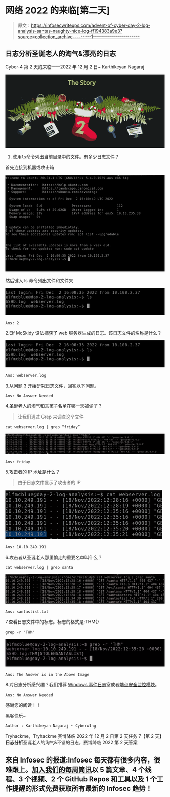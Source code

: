 # 网络 2022 的来临[第二天]

> 原文：<https://infosecwriteups.com/advent-of-cyber-day-2-log-analysis-santas-naughty-nice-log-ff194383a9e3?source=collection_archive---------1----------------------->

## **日志分析**圣诞老人的淘气&漂亮的日志

Cyber-4 第 2 天的来临——2022 年 12 月 2 日~ Karthikeyan Nagaraj

![](img/dbde1f0dcee84248766452ff4dfb7e7f.png)

1.  使用`ls`命令列出当前目录中的文件。有多少日志文件？

首先连接到机器或攻击箱

![](img/1c52259dec99ac25aba9ecda3e0175e1.png)

然后键入 ls 命令列出文件和文件夹

![](img/712aa6d5cd6d74e6e2d442c6e80939e1.png)

```
Ans: 2
```

2.Elf McSkidy 设法捕获了 web 服务器生成的日志。该日志文件的名称是什么？

![](img/712aa6d5cd6d74e6e2d442c6e80939e1.png)

```
Ans: webserver.log
```

3.从问题 3 开始研究日志文件，回答以下问题。

```
Ans: No Answer Needed
```

4.圣诞老人的淘气和乖孩子名单在哪一天被偷了？

> 让我们通过 Grep 来调查这个文件

```
cat webserver.log | grep “friday”
```

![](img/b709fb601b46bfb442735433a0b15baf.png)

```
Ans: friday
```

5.攻击者的 IP 地址是什么？

> 由于日志文件显示了攻击者的 IP

![](img/daca9ec5d72c0d86ec7a09014e589621.png)

```
Ans: 10.10.249.191
```

6.攻击者从圣诞老人那里偷走的重要名单叫什么？

```
cat webserver.log | grep santa
```

![](img/0862c4482b9827362e86155b14dbc291.png)

```
Ans: santaslist.txt
```

7.查看日志文件中的标志。标志的格式是:THM{}

```
grep -r "THM"
```

![](img/0e2321f5e06997d766422ef11335ffd0.png)

```
Ans: The Answer is in the Above Image
```

8.对日志分析感兴趣？我们推荐 [Windows 事件日志](https://tryhackme.com/room/windowseventlogs)室或者[端点安全监控模块](https://tryhackme.com/module/endpoint-security-monitoring)。

```
Ans: No Answer Needed
```

感谢您的阅读！！

黑客快乐~

```
Author : Karthikeyan Nagaraj ~ Cyberw1ng
```

Tryhackme，Tryhackme 赛博降临 2022 年 12 月 2 日第 2 天任务 7【第 2 天】**日志分析**圣诞老人的淘气&不错的日志，赛博降临 2022 第 2 天答案

## 来自 Infosec 的报道:Infosec 每天都有很多内容，很难跟上。[加入我们的每周简讯](https://weekly.infosecwriteups.com/)以 5 篇文章、4 个线程、3 个视频、2 个 GitHub Repos 和工具以及 1 个工作提醒的形式免费获取所有最新的 Infosec 趋势！
